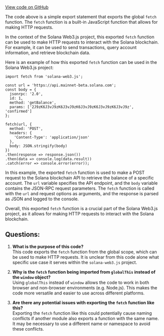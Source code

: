 [View code on GitHub](https://github.com/solana-labs/solana-web3.js/blob/master/packages/fetch-impl-browser/src/index.ts)

The code above is a simple export statement that exports the global `fetch` function. The `fetch` function is a built-in JavaScript function that allows for making HTTP requests. 

In the context of the Solana Web3.js project, this exported `fetch` function can be used to make HTTP requests to interact with the Solana blockchain. For example, it can be used to send transactions, query account information, and retrieve blockchain data. 

Here is an example of how this exported `fetch` function can be used in the Solana Web3.js project:

```
import fetch from 'solana-web3.js';

const url = 'https://api.mainnet-beta.solana.com';
const body = {
  jsonrpc: '2.0',
  id: 1,
  method: 'getBalance',
  params: ['2J9zK6J3vJ9zK6J3vJ9zK6J3vJ9zK6J3vJ9zK6J3vJ9z', 'confirmed']
};

fetch(url, {
  method: 'POST',
  headers: {
    'Content-Type': 'application/json'
  },
  body: JSON.stringify(body)
})
.then(response => response.json())
.then(data => console.log(data.result))
.catch(error => console.error(error));
```

In this example, the exported `fetch` function is used to make a POST request to the Solana blockchain API to retrieve the balance of a specific account. The `url` variable specifies the API endpoint, and the `body` variable contains the JSON-RPC request parameters. The `fetch` function is called with the `url` and request options as arguments, and the response is parsed as JSON and logged to the console. 

Overall, this exported `fetch` function is a crucial part of the Solana Web3.js project, as it allows for making HTTP requests to interact with the Solana blockchain.
## Questions: 
 1. **What is the purpose of this code?**\
This code exports the `fetch` function from the global scope, which can be used to make HTTP requests. It is unclear from this code alone what specific use case it serves within the `solana-web3.js` project.

2. **Why is the `fetch` function being imported from `globalThis` instead of the `window` object?**\
Using `globalThis` instead of `window` allows the code to work in both browser and non-browser environments (e.g. Node.js). This makes the code more versatile and easier to use across different platforms.

3. **Are there any potential issues with exporting the `fetch` function like this?**\
Exporting the `fetch` function like this could potentially cause naming conflicts if another module also exports a function with the same name. It may be necessary to use a different name or namespace to avoid these conflicts.